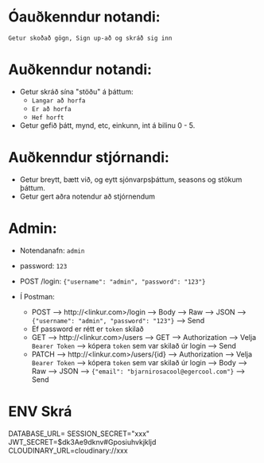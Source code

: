# Óauðkenndur notandi:

    Getur skoðað gögn, Sign up-að og skráð sig inn

# Auðkenndur notandi:

- Getur skráð sína "stöðu" á þáttum:
  - `Langar að horfa`
  - `Er að horfa`
  - `Hef horft`
- Getur gefið þátt, mynd, etc, einkunn, int á bilinu 0 - 5.

# Auðkenndur stjórnandi:

- Getur breytt, bætt við, og eytt sjónvarpsþáttum, seasons og stökum þáttum.
- Getur gert aðra notendur að stjórnendum

# Admin:

- Notendanafn: `admin`
- password: `123`
- POST /login: `{"username": "admin", "password": "123"}`

- Í Postman:
  - POST
    --> http://<linkur.com>/login
    --> Body
    --> Raw
    --> JSON
    --> `{"username": "admin", "password": "123"}`
    --> Send
  - Ef password er rétt er `token` skilað
  - GET
    --> http://<linkur.com>/users
    --> GET --> Authorization
    --> Velja `Bearer Token`
    --> kópera `token` sem var skilað úr login
    --> Send
  - PATCH
    --> http://<linkur.com>/users/{id}
    --> Authorization
    --> Velja `Bearer Token`
    --> kópera `token` sem var skilað úr login
    --> Body
    --> Raw
    --> JSON
    --> `{"email": "bjarnirosacool@egercool.com"}`
    --> Send

# ENV Skrá

DATABASE_URL=<!PATH TO DATABASE!>
SESSION_SECRET="xxx"
JWT_SECRET=$dk3Ae9dknv#Gposiuhvkjkljd
CLOUDINARY_URL=cloudinary://xxx

